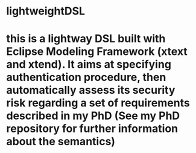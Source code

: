 # lightweightDSL
# this is a lightway DSL built with Eclipse Modeling Framework (xtext and xtend). It aims at specifying authentication procedure, then automatically assess its security risk regarding a set of requirements described in my PhD (See my PhD repository for further information about the semantics)
